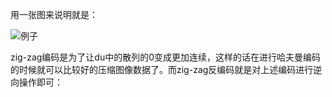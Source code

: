 用一张图来说明就是：

![例子](../../images/xmlpng1.png)

zig-zag编码是为了让du中的散列的0变成更加连续，这样的话在进行哈夫曼编码的时候就可以比较好的压缩图像数据了。而zig-zag反编码就是对上述编码进行逆向操作即可：
